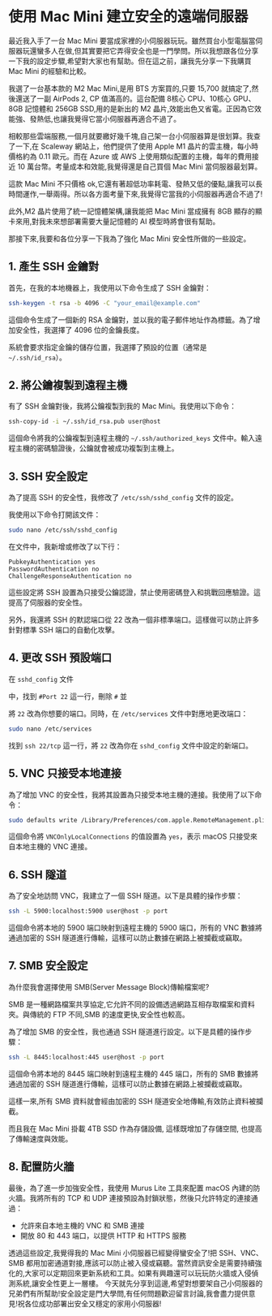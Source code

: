# 使用 Mac Mini 建立安全的遠端伺服器

最近我入手了一台 Mac Mini 要當成家裡的小伺服器玩玩。雖然買台小型電腦當伺服器玩還蠻多人在做,但其實要把它弄得安全也是一門學問。所以我想跟各位分享一下我的設定步驟,希望對大家也有幫助。但在這之前，讓我先分享一下我購買 Mac Mini 的經驗和比較。

我選了一台基本款的 M2 Mac Mini,是用 BTS 方案買的,只要 15,700 就搞定了,然後還送了一副 AirPods 2, CP 值滿高的。這台配備 8核心 CPU、10核心 GPU、8GB 記憶體和 256GB SSD,用的是新出的 M2 晶片,效能出色又省電。正因為它效能強、發熱低,也讓我覺得它當小伺服器再適合不過了。

相較那些雲端服務,一個月就要繳好幾千塊,自己架一台小伺服器算是很划算。我查了一下,在 Scaleway 網站上，他們提供了使用 Apple M1 晶片的雲主機，每小時價格約為 0.11 歐元。而在 Azure 或 AWS 上使用類似配置的主機，每年的費用接近 10 萬台幣。考量成本和效能,我覺得還是自己買個 Mac Mini 當伺服器最划算。

這款 Mac Mini 不只價格 ok,它還有著超低功率耗電、發熱又低的優點,讓我可以長時間運作,一舉兩得。所以各方面考量下來,我覺得它當我的小伺服器再適合不過了!

此外,M2 晶片使用了統一記憶體架構,讓我能把 Mac Mini 當成擁有 8GB 顯存的顯卡來用,對我未來想部署需要大量記憶體的 AI 模型時將會很有幫助。

那接下來,我要和各位分享一下我為了強化 Mac Mini 安全性所做的一些設定。

## 1. 產生 SSH 金鑰對

首先，在我的本地機器上，我使用以下命令生成了 SSH 金鑰對：

```bash
ssh-keygen -t rsa -b 4096 -C "your_email@example.com"
```

這個命令生成了一個新的 RSA 金鑰對，並以我的電子郵件地址作為標籤。為了增加安全性，我選擇了 4096 位的金鑰長度。

系統會要求指定金鑰的儲存位置，我選擇了預設的位置（通常是 `~/.ssh/id_rsa`）。

## 2. 將公鑰複製到遠程主機

有了 SSH 金鑰對後，我將公鑰複製到我的 Mac Mini。我使用以下命令：

```bash
ssh-copy-id -i ~/.ssh/id_rsa.pub user@host
```

這個命令將我的公鑰複製到遠程主機的 `~/.ssh/authorized_keys` 文件中。輸入遠程主機的密碼驗證後，公鑰就會被成功複製到主機上。

## 3. SSH 安全設定

為了提高 SSH 的安全性，我修改了 `/etc/ssh/sshd_config` 文件的設定。

我使用以下命令打開該文件：

```bash
sudo nano /etc/ssh/sshd_config
```

在文件中，我新增或修改了以下行：

```text
PubkeyAuthentication yes
PasswordAuthentication no
ChallengeResponseAuthentication no
```

這些設定將 SSH 設置為只接受公鑰認證，禁止使用密碼登入和挑戰回應驗證。這提高了伺服器的安全性。

另外，我還將 SSH 的默認端口從 22 改為一個非標準端口。這樣做可以防止許多針對標準 SSH 端口的自動化攻擊。

## 4. 更改 SSH 預設端口

在 `sshd_config` 文件

中，找到 `#Port 22` 這一行，刪除 `#` 並

將 `22` 改為你想要的端口。同時，在 `/etc/services` 文件中對應地更改端口：

```bash
sudo nano /etc/services
```

找到 `ssh 22/tcp` 這一行，將 `22` 改為你在 `sshd_config` 文件中設定的新端口。

## 5. VNC 只接受本地連接

為了增加 VNC 的安全性，我將其設置為只接受本地主機的連接。我使用了以下命令：

```bash
sudo defaults write /Library/Preferences/com.apple.RemoteManagement.plist VNCOnlyLocalConnections -bool yes
```

這個命令將 `VNCOnlyLocalConnections` 的值設置為 `yes`，表示 macOS 只接受來自本地主機的 VNC 連接。

## 6. SSH 隧道

為了安全地訪問 VNC，我建立了一個 SSH 隧道。以下是具體的操作步驟：

```bash
ssh -L 5900:localhost:5900 user@host -p port
```

這個命令將本地的 5900 端口映射到遠程主機的 5900 端口，所有的 VNC 數據將通過加密的 SSH 隧道進行傳輸，這樣可以防止數據在網路上被攔截或竊取。

## 7. SMB 安全設定

為什麼我會選擇使用 SMB(Server Message Block)傳輸檔案呢?

SMB 是一種網路檔案共享協定,它允許不同的設備透過網路互相存取檔案和資料夾。與傳統的 FTP 不同,SMB 的速度更快,安全性也較高。

為了增加 SMB 的安全性，我也通過 SSH 隧道進行設定。以下是具體的操作步驟：

```bash
ssh -L 8445:localhost:445 user@host -p port
```

這個命令將本地的 8445 端口映射到遠程主機的 445 端口，所有的 SMB 數據將通過加密的 SSH 隧道進行傳輸，這樣可以防止數據在網路上被攔截或竊取。

這樣一來,所有 SMB 資料就會經由加密的 SSH 隧道安全地傳輸,有效防止資料被攔截。

而且我在 Mac Mini 掛載 4TB SSD 作為存儲設備, 這樣既增加了存儲空間, 也提高了傳輸速度與效能。

## 8. 配置防火牆

最後，為了進一步加強安全性，我使用 Murus Lite 工具來配置 macOS 內建的防火牆。我將所有的 TCP 和 UDP 連接預設為封鎖狀態，然後只允許特定的連接通過：

- 允許來自本地主機的 VNC 和 SMB 連接
- 開放 80 和 443 端口，以提供 HTTP 和 HTTPS 服務

透過這些設定,我覺得我的 Mac Mini 小伺服器已經變得蠻安全了!把 SSH、VNC、SMB 都用加密通道對接,應該可以防止被入侵或竊聽。當然資訊安全是需要持續強化的,大家可以定期回來更新系統和工具。如果有興趣還可以玩玩防火牆或入侵偵測系統,讓安全性更上一層樓。
今天就先分享到這邊,希望對想要架自己小伺服器的兄弟們有所幫助!安全設定是門大學問,有任何問題歡迎留言討論,我會盡力提供意見!祝各位成功部署出安全又穩定的家用小伺服器!
